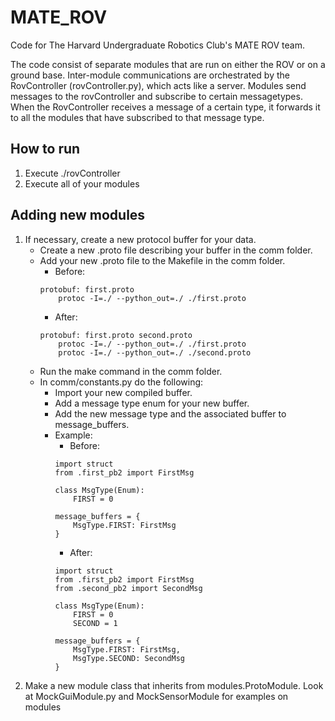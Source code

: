 # MATE_ROV

Code for The Harvard Undergraduate Robotics Club's MATE ROV team.

The code consist of separate modules that are run on either the ROV or on a ground base. Inter-module communications are orchestrated by the RovController (rovController.py), which acts like a server. Modules send messages to the rovController and subscribe to certain messagetypes. When the RovController receives a message of a certain type, it forwards it to all the modules that have subscribed to that message type.

## How to run

1. Execute ./rovController
2. Execute all of your modules

## Adding new modules

1. If necessary, create a new protocol buffer for your data.
    - Create a new .proto file describing your buffer in the comm folder.
    - Add your new .proto file to the Makefile in the comm folder.
        - Before:
        ```
        protobuf: first.proto
    	    protoc -I=./ --python_out=./ ./first.proto
        ```
        - After:
        ```
        protobuf: first.proto second.proto
    	    protoc -I=./ --python_out=./ ./first.proto
    	    protoc -I=./ --python_out=./ ./second.proto
        ```
    - Run the make command in the comm folder.
    - In comm/constants.py do the following:
        - Import your new compiled buffer.
        - Add a message type enum for your new buffer.
        - Add the new message type and the associated buffer to message_buffers.
        - Example:
            - Before:
            ```
            import struct
            from .first_pb2 import FirstMsg

            class MsgType(Enum):
                FIRST = 0

            message_buffers = {
                MsgType.FIRST: FirstMsg
            }
            ```
            - After:
            ```
            import struct
            from .first_pb2 import FirstMsg
            from .second_pb2 import SecondMsg

            class MsgType(Enum):
                FIRST = 0
                SECOND = 1

            message_buffers = {
                MsgType.FIRST: FirstMsg,
                MsgType.SECOND: SecondMsg
            }
            ```
2. Make a new module class that inherits from modules.ProtoModule. Look at MockGuiModule.py and MockSensorModule for examples on modules
